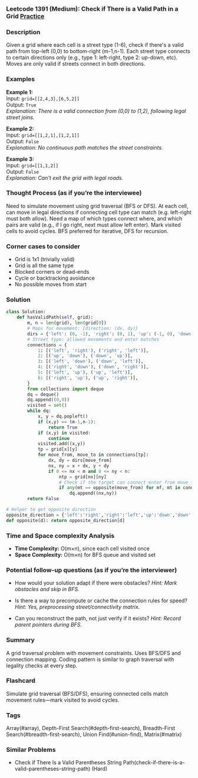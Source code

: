 ### Leetcode 1391 (Medium): Check if There is a Valid Path in a Grid [Practice](https://leetcode.com/problems/check-if-there-is-a-valid-path-in-a-grid)

### Description  
Given a grid where each cell is a street type (1-6), check if there's a valid path from top-left (0,0) to bottom-right (m-1,n-1). Each street type connects to certain directions only (e.g., type 1: left-right, type 2: up-down, etc). Moves are only valid if streets connect in both directions.

### Examples  
**Example 1:**  
Input: `grid=[[2,4,3],[6,5,2]]`  
Output: `True`  
*Explanation: There is a valid connection from (0,0) to (1,2), following legal street joins.*

**Example 2:**  
Input: `grid=[[1,2,1],[1,2,1]]`  
Output: `False`  
*Explanation: No continuous path matches the street constraints.*

**Example 3:**  
Input: `grid=[[1,1,2]]`  
Output: `False`  
*Explanation: Can't exit the grid with legal roads.*

### Thought Process (as if you’re the interviewee)  
Need to simulate movement using grid traversal (BFS or DFS). At each cell, can move in legal directions if connecting cell type can match (e.g. left-right must both allow). Need a map of which types connect where, and which pairs are valid (e.g., if I go right, next must allow left enter). Mark visited cells to avoid cycles. BFS preferred for iterative, DFS for recursion.

### Corner cases to consider  
- Grid is 1x1 (trivially valid)
- Grid is all the same type
- Blocked corners or dead-ends
- Cycle or backtracking avoidance
- No possible moves from start

### Solution

```python
class Solution:
    def hasValidPath(self, grid):
        m, n = len(grid), len(grid[0])
        # Maps for movement: {direction: (dx, dy)}
        dirs = {'left': (0, -1), 'right': (0, 1), 'up': (-1, 0), 'down': (1, 0)}
        # Street type: allowed movements and enter matches
        connections = {
            1: [('left', 'right'), ('right', 'left')],
            2: [('up', 'down'), ('down', 'up')],
            3: [('left', 'down'), ('down', 'left')],
            4: [('right', 'down'), ('down', 'right')],
            5: [('left', 'up'), ('up', 'left')],
            6: [('right', 'up'), ('up', 'right')],
        }
        from collections import deque
        dq = deque()
        dq.append((0,0))
        visited = set()
        while dq:
            x, y = dq.popleft()
            if (x,y) == (m-1,n-1):
                return True
            if (x,y) in visited:
                continue
            visited.add((x,y))
            tp = grid[x][y]
            for move_from, move_to in connections[tp]:
                dx, dy = dirs[move_from]
                nx, ny = x + dx, y + dy
                if 0 <= nx < m and 0 <= ny < n:
                    ntp = grid[nx][ny]
                    # Check if the target can connect enter from move_to
                    if any(mt == opposite(move_from) for mf, mt in connections[ntp]):
                        dq.append((nx,ny))
        return False

# Helper to get opposite direction
opposite_direction = {'left':'right','right':'left','up':'down','down':'up'}
def opposite(d): return opposite_direction[d]
```

### Time and Space complexity Analysis  
- **Time Complexity:** O(m×n), since each cell visited once
- **Space Complexity:** O(m×n) for BFS queue and visited set

### Potential follow-up questions (as if you’re the interviewer)  
- How would your solution adapt if there were obstacles?
  *Hint: Mark obstacles and skip in BFS.*

- Is there a way to precompute or cache the connection rules for speed?
  *Hint: Yes, preprocessing street/connectivity matrix.*

- Can you reconstruct the path, not just verify if it exists?
  *Hint: Record parent pointers during BFS.*

### Summary
A grid traversal problem with movement constraints. Uses BFS/DFS and connection mapping. Coding pattern is similar to graph traversal with legality checks at every step.


### Flashcard
Simulate grid traversal (BFS/DFS), ensuring connected cells match movement rules—mark visited to avoid cycles.

### Tags
Array(#array), Depth-First Search(#depth-first-search), Breadth-First Search(#breadth-first-search), Union Find(#union-find), Matrix(#matrix)

### Similar Problems
-  Check if There Is a Valid Parentheses String Path(check-if-there-is-a-valid-parentheses-string-path) (Hard)